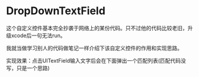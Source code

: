 # DropDownTextField

这个自定义控件基本完全抄袭于网络上的某份代码。只不过他的代码比较老旧，升级xcode后一句无法run。

我就当做学习别人的代码做笔记一样介绍下该自定义控件的作用和实现思路。

实现效果：点击UITextField输入文字后会在下面弹出一个匹配列表(匹配代码没写，只是一个思路)

